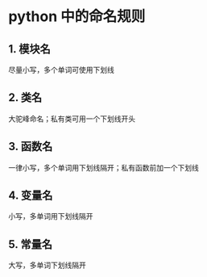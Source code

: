 # python 中的命名规则

## 1. 模块名
尽量小写，多个单词可使用下划线

## 2. 类名
大驼峰命名；私有类可用一个下划线开头

## 3. 函数名
一律小写，多个单词用下划线隔开；私有函数前加一个下划线

## 4. 变量名
小写，多单词用下划线隔开

## 5. 常量名
 大写，多单词下划线隔开